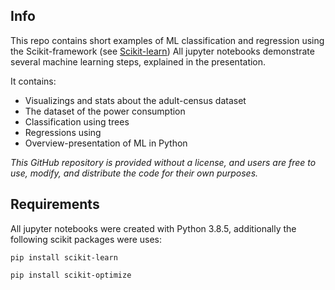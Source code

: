## Info
This repo contains short examples of ML classification and regression using the Scikit-framework (see [Scikit-learn](https://scikit-learn.org/stable/))
All jupyter notebooks demonstrate several machine learning steps, explained in the presentation.

It contains:
- Visualizings and stats about the adult-census dataset
- The dataset of the power consumption
- Classification using trees
- Regressions using 
- Overview-presentation of ML in Python

_This GitHub repository is provided without a license, and users are free to use, modify, and distribute the code for their own purposes._

## Requirements
All jupyter notebooks were created with Python 3.8.5, additionally the following scikit packages were uses:

`pip install scikit-learn`

`pip install scikit-optimize`
